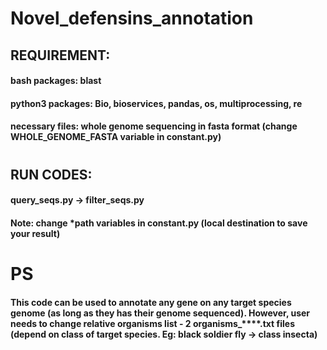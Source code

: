 # Novel_defensins_annotation
## REQUIREMENT:
#### bash packages: blast
#### python3 packages: Bio, bioservices, pandas, os, multiprocessing, re
#### necessary files: whole genome sequencing in fasta format (change WHOLE_GENOME_FASTA variable in constant.py)
#
#
## RUN CODES:
#### query_seqs.py -> filter_seqs.py
#### Note: change *path variables in constant.py (local destination to save your result)
#
#
# ____PS____
#### This code can be used to annotate any gene on any target species genome (as long as they has their genome sequenced). However, user needs to change relative organisms list - 2 organisms_****.txt files (depend on class of target species. Eg: black soldier fly -> class insecta)
